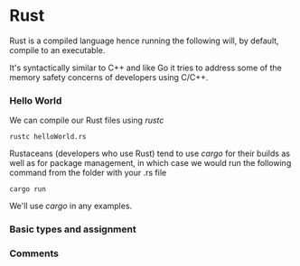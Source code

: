 # Rust

Rust is a compiled language hence running the following will, by default, compile to an executable. 

It's syntactically similar to C++ and like Go it tries to address some of the memory safety concerns of developers using C/C++.

### Hello World

We can compile our Rust files using _rustc_

```
rustc helloWorld.rs
```

Rustaceans (developers who use Rust) tend to use _cargo_  for their builds as well as for package management, in which case we would run the following command from the folder with your .rs file

```
cargo run
```

We'll use _cargo_ in any examples.

### Basic types and assignment

### Comments